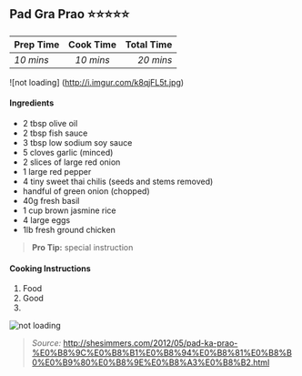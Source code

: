 ## Pad Gra Prao :star::star::star::star::star:
| Prep Time  | Cook Time    | Total Time  |
| ---------- |:------------:| -----------:|
|  *10 mins* | *10 mins*| *20 mins*   |

![not loading] (http://i.imgur.com/k8qjFL5t.jpg)

#### Ingredients

* 2 tbsp olive oil
* 2 tbsp fish sauce
* 3 tbsp low sodium soy sauce
* 5 cloves garlic (minced)
* 2 slices of large red onion
* 1 large red pepper
* 4 tiny sweet thai chilis (seeds and stems removed)
* handful of green onion (chopped)
* 40g fresh basil
* 1 cup brown jasmine rice
* 4 large eggs
* 1lb fresh ground chicken

> **Pro Tip:** special instruction


#### Cooking Instructions

1. Food
2. Good
3. 


![not loading](http://i.imgur.com/L2Q0lS9l.png)

>*Source:* http://shesimmers.com/2012/05/pad-ka-prao-%E0%B8%9C%E0%B8%B1%E0%B8%94%E0%B8%81%E0%B8%B0%E0%B9%80%E0%B8%9E%E0%B8%A3%E0%B8%B2.html
